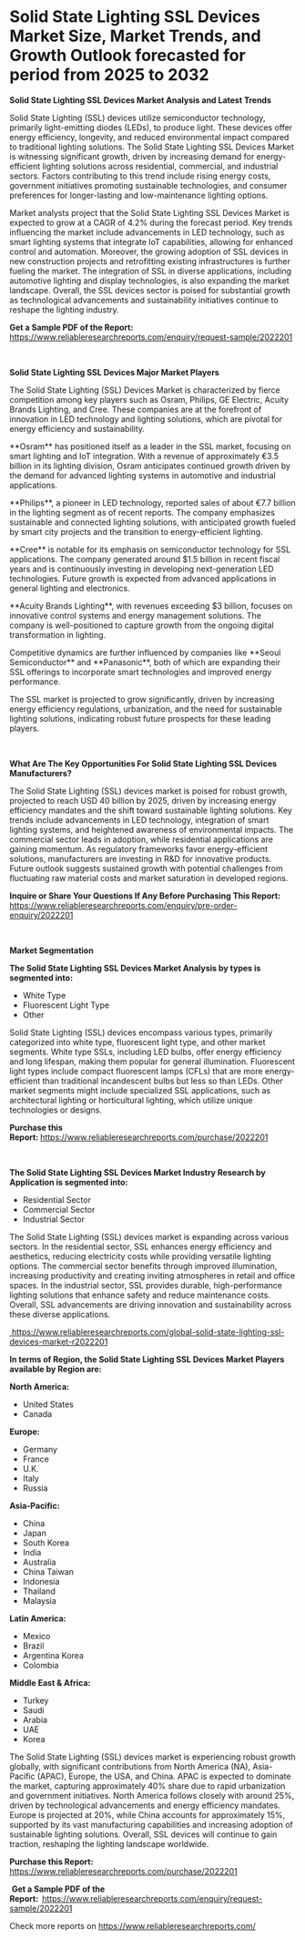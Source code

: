 <p><h1>Solid State Lighting SSL Devices Market Size, Market Trends, and Growth Outlook forecasted for period from 2025 to 2032</h1></p><p><strong>Solid State Lighting SSL Devices Market Analysis and Latest Trends</strong></p>
<p><p>Solid State Lighting (SSL) devices utilize semiconductor technology, primarily light-emitting diodes (LEDs), to produce light. These devices offer energy efficiency, longevity, and reduced environmental impact compared to traditional lighting solutions. The Solid State Lighting SSL Devices Market is witnessing significant growth, driven by increasing demand for energy-efficient lighting solutions across residential, commercial, and industrial sectors. Factors contributing to this trend include rising energy costs, government initiatives promoting sustainable technologies, and consumer preferences for longer-lasting and low-maintenance lighting options.</p><p>Market analysts project that the Solid State Lighting SSL Devices Market is expected to grow at a CAGR of 4.2% during the forecast period. Key trends influencing the market include advancements in LED technology, such as smart lighting systems that integrate IoT capabilities, allowing for enhanced control and automation. Moreover, the growing adoption of SSL devices in new construction projects and retrofitting existing infrastructures is further fueling the market. The integration of SSL in diverse applications, including automotive lighting and display technologies, is also expanding the market landscape. Overall, the SSL devices sector is poised for substantial growth as technological advancements and sustainability initiatives continue to reshape the lighting industry.</p></p>
<p><strong>Get a Sample PDF of the Report:&nbsp;</strong> <a href="https://www.reliableresearchreports.com/enquiry/request-sample/2022201?utm_campaign=2111&utm_medium=2&utm_source=Github&utm_content=ia&utm_term=29032025&utm_id=solid-state-lighting-ssl-devices">https://www.reliableresearchreports.com/enquiry/request-sample/2022201</a></p>
<p>&nbsp;</p>
<p><strong>Solid State Lighting SSL Devices Major Market Players</strong></p>
<p><p>The Solid State Lighting (SSL) Devices Market is characterized by fierce competition among key players such as Osram, Philips, GE Electric, Acuity Brands Lighting, and Cree. These companies are at the forefront of innovation in LED technology and lighting solutions, which are pivotal for energy efficiency and sustainability.</p><p>**Osram** has positioned itself as a leader in the SSL market, focusing on smart lighting and IoT integration. With a revenue of approximately €3.5 billion in its lighting division, Osram anticipates continued growth driven by the demand for advanced lighting systems in automotive and industrial applications.</p><p>**Philips**, a pioneer in LED technology, reported sales of about €7.7 billion in the lighting segment as of recent reports. The company emphasizes sustainable and connected lighting solutions, with anticipated growth fueled by smart city projects and the transition to energy-efficient lighting.</p><p>**Cree** is notable for its emphasis on semiconductor technology for SSL applications. The company generated around $1.5 billion in recent fiscal years and is continuously investing in developing next-generation LED technologies. Future growth is expected from advanced applications in general lighting and electronics.</p><p>**Acuity Brands Lighting**, with revenues exceeding $3 billion, focuses on innovative control systems and energy management solutions. The company is well-positioned to capture growth from the ongoing digital transformation in lighting.</p><p>Competitive dynamics are further influenced by companies like **Seoul Semiconductor** and **Panasonic**, both of which are expanding their SSL offerings to incorporate smart technologies and improved energy performance.</p><p>The SSL market is projected to grow significantly, driven by increasing energy efficiency regulations, urbanization, and the need for sustainable lighting solutions, indicating robust future prospects for these leading players.</p></p>
<p>&nbsp;</p>
<p><strong>What Are The Key Opportunities For Solid State Lighting SSL Devices Manufacturers?</strong></p>
<p><p>The Solid State Lighting (SSL) devices market is poised for robust growth, projected to reach USD 40 billion by 2025, driven by increasing energy efficiency mandates and the shift toward sustainable lighting solutions. Key trends include advancements in LED technology, integration of smart lighting systems, and heightened awareness of environmental impacts. The commercial sector leads in adoption, while residential applications are gaining momentum. As regulatory frameworks favor energy-efficient solutions, manufacturers are investing in R&D for innovative products. Future outlook suggests sustained growth with potential challenges from fluctuating raw material costs and market saturation in developed regions.</p></p>
<p><strong>Inquire or Share Your Questions If Any Before Purchasing This Report:</strong> <a href="https://www.reliableresearchreports.com/enquiry/pre-order-enquiry/2022201?utm_campaign=2111&utm_medium=2&utm_source=Github&utm_content=ia&utm_term=29032025&utm_id=solid-state-lighting-ssl-devices">https://www.reliableresearchreports.com/enquiry/pre-order-enquiry/2022201</a></p>
<p>&nbsp;</p>
<p><strong>Market Segmentation</strong></p>
<p><strong>The Solid State Lighting SSL Devices Market Analysis by types is segmented into:</strong></p>
<p><ul><li>White Type</li><li>Fluorescent Light Type</li><li>Other</li></ul></p>
<p><p>Solid State Lighting (SSL) devices encompass various types, primarily categorized into white type, fluorescent light type, and other market segments. White type SSLs, including LED bulbs, offer energy efficiency and long lifespan, making them popular for general illumination. Fluorescent light types include compact fluorescent lamps (CFLs) that are more energy-efficient than traditional incandescent bulbs but less so than LEDs. Other market segments might include specialized SSL applications, such as architectural lighting or horticultural lighting, which utilize unique technologies or designs.</p></p>
<p><strong>Purchase this Report:&nbsp;</strong><a href="https://www.reliableresearchreports.com/purchase/2022201?utm_campaign=2111&utm_medium=2&utm_source=Github&utm_content=ia&utm_term=29032025&utm_id=solid-state-lighting-ssl-devices">https://www.reliableresearchreports.com/purchase/2022201</a></p>
<p>&nbsp;</p>
<p><strong>The Solid State Lighting SSL Devices Market Industry Research by Application is segmented into:</strong></p>
<p><ul><li>Residential Sector</li><li>Commercial Sector</li><li>Industrial Sector</li></ul></p>
<p><p>The Solid State Lighting (SSL) devices market is expanding across various sectors. In the residential sector, SSL enhances energy efficiency and aesthetics, reducing electricity costs while providing versatile lighting options. The commercial sector benefits through improved illumination, increasing productivity and creating inviting atmospheres in retail and office spaces. In the industrial sector, SSL provides durable, high-performance lighting solutions that enhance safety and reduce maintenance costs. Overall, SSL advancements are driving innovation and sustainability across these diverse applications.</p></p>
<p><a href="https://www.reliableresearchreports.com/global-solid-state-lighting-ssl-devices-market-r2022201?utm_campaign=2111&utm_medium=2&utm_source=Github&utm_content=ia&utm_term=29032025&utm_id=solid-state-lighting-ssl-devices">&nbsp;https://www.reliableresearchreports.com/global-solid-state-lighting-ssl-devices-market-r2022201</a></p>
<p><strong>In terms of Region, the Solid State Lighting SSL Devices Market Players available by Region are:</strong></p>
<p>
    <p> <strong> North America: </strong>
        <ul>
            <li>United States</li>
            <li>Canada</li>
        </ul>
        </p> 
    <p> <strong> Europe: </strong>
        <ul>
            <li>Germany</li>
            <li>France</li>
            <li>U.K.</li>
            <li>Italy</li>
            <li>Russia</li>
        </ul>
        </p> 
    <p> <strong> Asia-Pacific: </strong>
        <ul>
            <li>China</li>
            <li>Japan</li>
            <li>South Korea</li>
            <li>India</li>
            <li>Australia</li>
            <li>China Taiwan</li>
            <li>Indonesia</li>
            <li>Thailand</li>
            <li>Malaysia</li>
        </ul>
        </p> 
    <p> <strong> Latin America: </strong>
        <ul>
            <li>Mexico</li>
            <li>Brazil</li>
            <li>Argentina Korea</li>
            <li>Colombia</li>
        </ul>
        </p> 
    <p> <strong> Middle East & Africa: </strong>
        <ul>
            <li>Turkey</li>
            <li>Saudi</li>
            <li>Arabia</li>
            <li>UAE</li>
            <li>Korea</li>
        </ul>
    </p>
    </p>
<p><p>The Solid State Lighting (SSL) devices market is experiencing robust growth globally, with significant contributions from North America (NA), Asia-Pacific (APAC), Europe, the USA, and China. APAC is expected to dominate the market, capturing approximately 40% share due to rapid urbanization and government initiatives. North America follows closely with around 25%, driven by technological advancements and energy efficiency mandates. Europe is projected at 20%, while China accounts for approximately 15%, supported by its vast manufacturing capabilities and increasing adoption of sustainable lighting solutions. Overall, SSL devices will continue to gain traction, reshaping the lighting landscape worldwide.</p></p>
<p><strong>Purchase this Report: </strong><a href="https://www.reliableresearchreports.com/purchase/2022201?utm_campaign=2111&utm_medium=2&utm_source=Github&utm_content=ia&utm_term=29032025&utm_id=solid-state-lighting-ssl-devices">https://www.reliableresearchreports.com/purchase/2022201</a></p>
<p>&nbsp;<strong>Get a Sample PDF of the Report:&nbsp;&nbsp;</strong><a href="https://www.reliableresearchreports.com/enquiry/request-sample/2022201?utm_campaign=2111&utm_medium=2&utm_source=Github&utm_content=ia&utm_term=29032025&utm_id=solid-state-lighting-ssl-devices">https://www.reliableresearchreports.com/enquiry/request-sample/2022201</a></p>
<p><strong></strong></p>
<p>Check more reports on <a href="https://www.reliableresearchreports.com/?utm_campaign=2111&utm_medium=2&utm_source=Github&utm_content=ia&utm_term=29032025&utm_id=solid-state-lighting-ssl-devices">https://www.reliableresearchreports.com/</a></p>